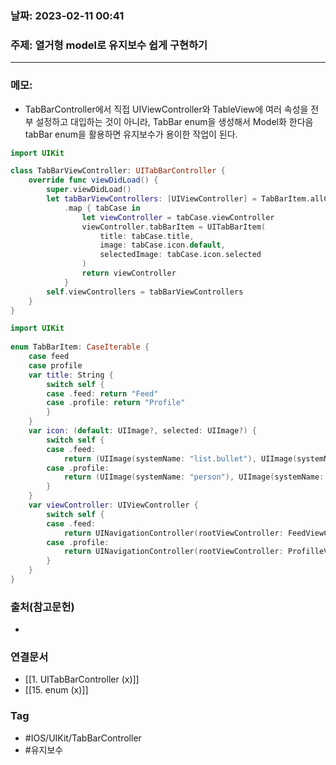 ### 날짜: 2023-02-11 00:41

### 주제:  열거형 model로 유지보수 쉽게 구현하기
---
### 메모: 
- TabBarController에서 직접 UIViewController와 TableView에 여러 속성을 전부 설정하고 대입하는 것이 아니라, TabBar enum을 생성해서 Model화 한다음 tabBar enum을 활용하면 유지보수가 용이한 작업이 된다. 
~~~ swift 
import UIKit

class TabBarViewController: UITabBarController {
    override func viewDidLoad() {
        super.viewDidLoad()
        let tabBarViewControllers: [UIViewController] = TabBarItem.allCases
            .map { tabCase in
                let viewController = tabCase.viewController
                viewController.tabBarItem = UITabBarItem(
                    title: tabCase.title,
                    image: tabCase.icon.default,
                    selectedImage: tabCase.icon.selected
                )
                return viewController
            }
        self.viewControllers = tabBarViewControllers
    }
}
~~~

~~~ swift
import UIKit
  
enum TabBarItem: CaseIterable {
    case feed
    case profile
    var title: String {
        switch self {
        case .feed: return "Feed"
        case .profile: return "Profile"
        }
    }
    var icon: (default: UIImage?, selected: UIImage?) {
        switch self {
        case .feed:
            return (UIImage(systemName: "list.bullet"), UIImage(systemName: "list.bullet"))
        case .profile:
            return (UIImage(systemName: "person"), UIImage(systemName: "person.fill"))
        }
    }
    var viewController: UIViewController {
        switch self {
        case .feed:
            return UINavigationController(rootViewController: FeedViewControler())
        case .profile:
            return UINavigationController(rootViewController: ProfilleViewController())
        }
    }
}
~~~

### 출처(참고문헌) 
- 

### 연결문서 
- [[1. UITabBarController (x)]]
- [[15. enum (x)]]

### Tag
- #IOS/UIKit/TabBarController
- #유지보수 
